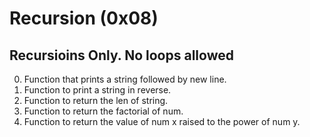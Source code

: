 
# Recursion (0x08)

## Recursioins Only. No loops allowed

0. Function that prints a string followed by new line.
1. Function to print a string in reverse.
2. Function to return the len of string.
3. Function to return the factorial of num.
4. Function to return the value of num x raised to the power of num y.
